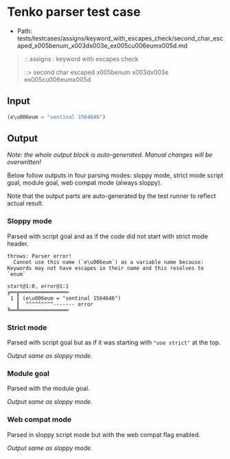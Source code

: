 # Tenko parser test case

- Path: tests/testcases/assigns/keyword_with_escapes_check/second_char_escaped_x005benum_x003dx003e_ex005cu006eumx005d.md

> :: assigns : keyword with escapes check
>
> ::> second char escaped x005benum x003dx003e ex005cu006eumx005d

## Input

`````js
(e\u006eum = "sentinal 1564646")
`````

## Output

_Note: the whole output block is auto-generated. Manual changes will be overwritten!_

Below follow outputs in four parsing modes: sloppy mode, strict mode script goal, module goal, web compat mode (always sloppy).

Note that the output parts are auto-generated by the test runner to reflect actual result.

### Sloppy mode

Parsed with script goal and as if the code did not start with strict mode header.

`````
throws: Parser error!
  Cannot use this name (`e\u006eum`) as a variable name because: Keywords may not have escapes in their name and this resolves to `enum`

start@1:0, error@1:1
╔══╦════════════════
 1 ║ (e\u006eum = "sentinal 1564646")
   ║  ^^^^^^^^^------- error
╚══╩════════════════

`````

### Strict mode

Parsed with script goal but as if it was starting with `"use strict"` at the top.

_Output same as sloppy mode._

### Module goal

Parsed with the module goal.

_Output same as sloppy mode._

### Web compat mode

Parsed in sloppy script mode but with the web compat flag enabled.

_Output same as sloppy mode._
